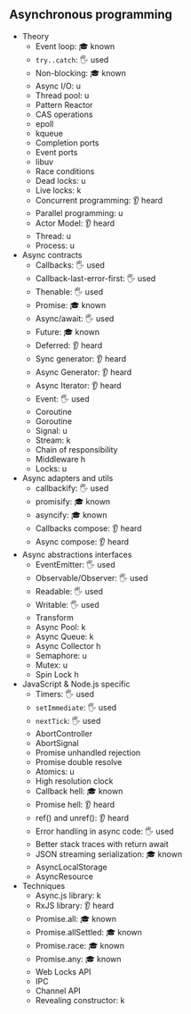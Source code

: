 ## Asynchronous programming

- Theory
  - Event loop: 🎓 known
  - `try..catch`: 🖐️ used
  - Non-blocking: 🎓 known
  - Async I/O: u
  - Thread pool: u
  - Pattern Reactor
  - CAS operations
  - epoll
  - kqueue
  - Completion ports
  - Event ports
  - libuv
  - Race conditions
  - Dead locks: u
  - Live locks: k
  - Concurrent programming: 👂 heard
  - Parallel programming: u
  - Actor Model: 👂 heard
  - Thread: u
  - Process: u
- Async contracts
  - Callbacks: 🖐️ used
  - Callback-last-error-first: 🖐️ used
  - Thenable: 🖐️ used
  - Promise: 🎓 known
  - Async/await: 🖐️ used
  - Future: 🎓 known
  - Deferred: 👂 heard
  - Sync generator: 👂 heard
  - Async Generator: 👂 heard
  - Async Iterator: 👂 heard
  - Event: 🖐️ used
  - Coroutine
  - Goroutine
  - Signal: u
  - Stream: k
  - Chain of responsibility
  - Middleware h
  - Locks: u
- Async adapters and utils
  - callbackify: 🖐️ used
  - promisify: 🎓 known
  - asyncify: 🎓 known
  - Callbacks compose: 👂 heard
  - Async compose: 👂 heard
- Async abstractions interfaces
  - EventEmitter: 🖐️ used
  - Observable/Observer: 🖐️ used
  - Readable: 🖐️ used
  - Writable: 🖐️ used
  - Transform
  - Async Pool: k
  - Async Queue: k
  - Async Collector h
  - Semaphore: u
  - Mutex: u
  - Spin Lock h
- JavaScript & Node.js specific
  - Timers: 🖐️ used
  - `setImmediate`: 🖐️ used
  - `nextTick`: 🖐️ used
  - AbortController
  - AbortSignal
  - Promise unhandled rejection
  - Promise double resolve
  - Atomics: u
  - High resolution clock
  - Callback hell: 🎓 known
  - Promise hell: 👂 heard
  - ref() and unref(): 👂 heard
  - Error handling in async code: 🖐️ used
  - Better stack traces with return await
  - JSON streaming serialization: 🎓 known
  - AsyncLocalStorage
  - AsyncResource
- Techniques
  - Async.js library: k
  - RxJS library: 👂 heard
  - Promise.all: 🎓 known
  - Promise.allSettled: 🎓 known
  - Promise.race: 🎓 known
  - Promise.any: 🎓 known
  - Web Locks API
  - IPC
  - Channel API
  - Revealing constructor: k

